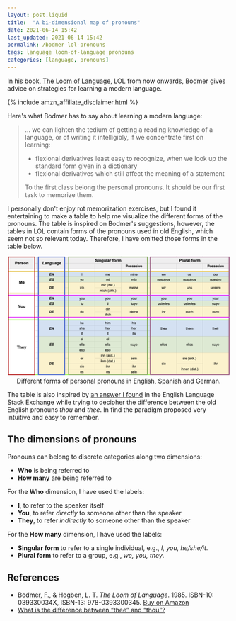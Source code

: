 ```yaml
---
layout: post.liquid
title:  "A bi-dimensional map of pronouns"
date: 2021-06-14 15:42
last_updated: 2021-06-14 15:42
permalink: /bodmer-lol-pronouns
tags: language loom-of-language pronouns
categories: [language, pronouns]
---
```

In his book, [The Loom of Language](bodmer-lol-pronouns#references),
LOL from now onwards, Bodmer gives advice on strategies for learning
a modern language.

{% include amzn_affiliate_disclaimer.html %}

Here's what Bodmer has to say about learning a modern language:

> ... we can lighten the tedium of getting a reading knowledge of a language, or of
> writing it intelligibly, if we concentrate first on learning:
> - flexional derivatives least easy to recognize, when we look up the standard form
> given in a dictionary
> - flexional derivatives which still affect the meaning of a statement
>
> To the first class belong the personal pronouns. It should be our first task to memorize
> them.

I personally don't enjoy rot memorization exercises, but I found it entertaining to
make a table to help me visualize the different forms of the pronouns. The table is
inspired on Bodmer's suggestions, however, the tables in LOL contain forms of the pronouns
used in old English, which seem not so relevant today. Therefore, I have omitted those
forms in the table below.

<div style="text-align: center">
    <img src="/assets/images/pronouns-loom-of-language.png">
    <figcaption>
        Different forms of personal pronouns in English, Spanish and German.
    </figcaption>
</div>

The table is also inspired by [an answer I found](#references) in the English Language
Stack Exchange while trying to decipher the difference between the old
English pronouns _thou_ and _thee_. In find the paradigm proposed very intuitive and
easy to remember.

## The dimensions of pronouns

Pronouns can belong to discrete categories along two dimensions:

- **Who** is being referred to
- **How many** are being referred to

For the **Who** dimension, I have used the labels:

- **I**, to refer to the speaker itself
- **You**, to refer _directly_ to someone other than the speaker
- **They**, to refer _indirectly_ to someone other than the speaker

For the **How many** dimension, I have used the labels:

- **Singular form** to refer to a single individual, e.g., _I, you, he/she/it_.
- **Plural form** to refer to a group, e.g., _we, you, they_.


## References

- Bodmer, F., & Hogben, L. T. _The Loom of Language_. 1985.
  ISBN-10: 039330034X, ISBN-13: 978-0393300345. [Buy on Amazon](https://amzn.to/3zBy6VX)
- [What is the difference between “thee” and “thou”?](https://english.stackexchange.com/a/326299/228945)


